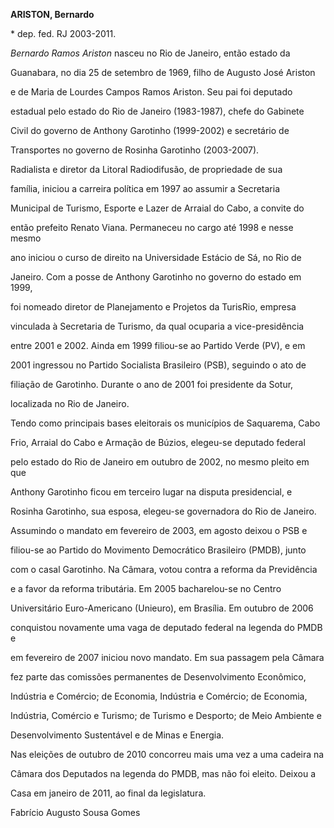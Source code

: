 **ARISTON, Bernardo**



\* dep. fed. RJ 2003-2011.



*Bernardo Ramos Ariston* nasceu no Rio de Janeiro, então estado da

Guanabara, no dia 25 de setembro de 1969, filho de Augusto José Ariston

e de Maria de Lourdes Campos Ramos Ariston. Seu pai foi deputado

estadual pelo estado do Rio de Janeiro (1983-1987), chefe do Gabinete

Civil do governo de Anthony Garotinho (1999-2002) e secretário de

Transportes no governo de Rosinha Garotinho (2003-2007).



Radialista e diretor da Litoral Radiodifusão, de propriedade de sua

família, iniciou a carreira política em 1997 ao assumir a Secretaria

Municipal de Turismo, Esporte e Lazer de Arraial do Cabo, a convite do

então prefeito Renato Viana. Permaneceu no cargo até 1998 e nesse mesmo

ano iniciou o curso de direito na Universidade Estácio de Sá, no Rio de

Janeiro. Com a posse de Anthony Garotinho no governo do estado em 1999,

foi nomeado diretor de Planejamento e Projetos da TurisRio, empresa

vinculada à Secretaria de Turismo, da qual ocuparia a vice-presidência

entre 2001 e 2002. Ainda em 1999 filiou-se ao Partido Verde (PV), e em

2001 ingressou no Partido Socialista Brasileiro (PSB), seguindo o ato de

filiação de Garotinho. Durante o ano de 2001 foi presidente da Sotur,

localizada no Rio de Janeiro.



Tendo como principais bases eleitorais os municípios de Saquarema, Cabo

Frio, Arraial do Cabo e Armação de Búzios, elegeu-se deputado federal

pelo estado do Rio de Janeiro em outubro de 2002, no mesmo pleito em que

Anthony Garotinho ficou em terceiro lugar na disputa presidencial, e

Rosinha Garotinho, sua esposa, elegeu-se governadora do Rio de Janeiro.

Assumindo o mandato em fevereiro de 2003, em agosto deixou o PSB e

filiou-se ao Partido do Movimento Democrático Brasileiro (PMDB), junto

com o casal Garotinho. Na Câmara, votou contra a reforma da Previdência

e a favor da reforma tributária. Em 2005 bacharelou-se no Centro

Universitário Euro-Americano (Unieuro), em Brasília. Em outubro de 2006

conquistou novamente uma vaga de deputado federal na legenda do PMDB e

em fevereiro de 2007 iniciou novo mandato. Em sua passagem pela Câmara

fez parte das comissões permanentes de Desenvolvimento Econômico,

Indústria e Comércio; de Economia, Indústria e Comércio; de Economia,

Indústria, Comércio e Turismo; de Turismo e Desporto; de Meio Ambiente e

Desenvolvimento Sustentável e de Minas e Energia.



Nas eleições de outubro de 2010 concorreu mais uma vez a uma cadeira na

Câmara dos Deputados na legenda do PMDB, mas não foi eleito. Deixou a

Casa em janeiro de 2011, ao final da legislatura.



Fabrício Augusto Sousa Gomes



